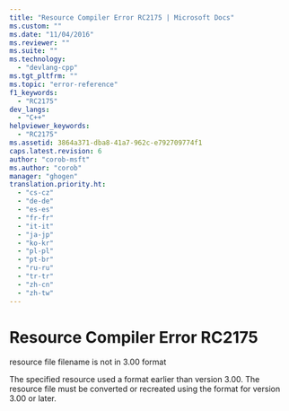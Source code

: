 ```yaml
---
title: "Resource Compiler Error RC2175 | Microsoft Docs"
ms.custom: ""
ms.date: "11/04/2016"
ms.reviewer: ""
ms.suite: ""
ms.technology: 
  - "devlang-cpp"
ms.tgt_pltfrm: ""
ms.topic: "error-reference"
f1_keywords: 
  - "RC2175"
dev_langs: 
  - "C++"
helpviewer_keywords: 
  - "RC2175"
ms.assetid: 3864a371-dba8-41a7-962c-e792709774f1
caps.latest.revision: 6
author: "corob-msft"
ms.author: "corob"
manager: "ghogen"
translation.priority.ht: 
  - "cs-cz"
  - "de-de"
  - "es-es"
  - "fr-fr"
  - "it-it"
  - "ja-jp"
  - "ko-kr"
  - "pl-pl"
  - "pt-br"
  - "ru-ru"
  - "tr-tr"
  - "zh-cn"
  - "zh-tw"
---
```

# Resource Compiler Error RC2175
resource file filename is not in 3.00 format  
  
 The specified resource used a format earlier than version 3.00. The resource file must be converted or recreated using the format for version 3.00 or later.